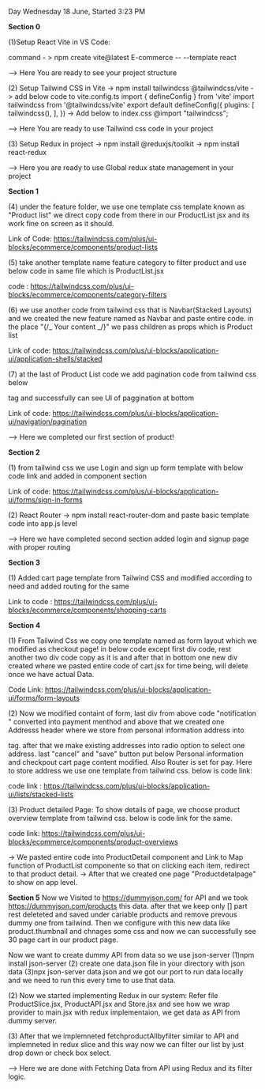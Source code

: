 Day Wednesday 18 June, Started 3:23 PM

<b>Section 0</b>

(1)Setup React Vite in VS Code:

command - > npm create vite@latest E-commerce -- --template react

--> Here You are ready to see your project structure

(2) Setup Tailwind CSS in Vite
-> npm install tailwindcss @tailwindcss/vite
-> add below code to vite.config.ts
import { defineConfig } from 'vite'
import tailwindcss from '@tailwindcss/vite'
export default defineConfig({
plugins: [
tailwindcss(),
],
})
-> Add below to index.css
@import "tailwindcss";

--> Here You are ready to use Tailwind css code in your project

(3) Setup Redux in project
-> npm install @reduxjs/toolkit
-> npm install react-redux

--> Here you are ready to use Global redux state management in your project

<b>Section 1</b>

(4) under the feature folder, we use one template css template known as "Product list" we direct copy code from there in our ProductList jsx and its work fine on screen as it should.

Link of Code: https://tailwindcss.com/plus/ui-blocks/ecommerce/components/product-lists

(5) take another template name feature category to filter product and use below code in same file which is ProductList.jsx

code : https://tailwindcss.com/plus/ui-blocks/ecommerce/components/category-filters

(6) we use another code from tailwind css that is Navbar(Stacked Layouts) and we created the new feature named as Navbar and paste entire code. in the place "{/_ Your content _/}" we pass children as props which is Product list

Link of code: https://tailwindcss.com/plus/ui-blocks/application-ui/application-shells/stacked

(7) at the last of Product List code we add pagination code from tailwind css below <section> tag and successfully can see UI of paggination at bottom

Link of code: https://tailwindcss.com/plus/ui-blocks/application-ui/navigation/pagination

--> Here we completed our first section of product!

<b>Section 2</b>

(1) from tailwind css we use Login and sign up form template with below code link and added in component section

Link of code: https://tailwindcss.com/plus/ui-blocks/application-ui/forms/sign-in-forms

(2) React Router
-> npm install react-router-dom and paste basic template code into app.js level

--> Here we have completed second section added login and signup page with proper routing

<b>Section 3</b>

(1) Added cart page template from Tailwind CSS and modified according to need and added routing for the same

Link to code : https://tailwindcss.com/plus/ui-blocks/ecommerce/components/shopping-carts

<b>Section 4</b>

(1) From Tailwind Css we copy one template named as form layout which we modified as checkout page! in below code except first div code, rest another two div code copy as it is and after that in bottom one new div created where we pasted entire code of cart.jsx for time being, will delete once we have actual Data.

Code Link: https://tailwindcss.com/plus/ui-blocks/application-ui/forms/form-layouts

(2) Now we modified containt of form, last div from above code "notification " converted into payment menthod and above that we created one Addresss header where we store from personal information address into <p> tag. after that we make existing addresses into radio option to select one address. last "cancel" and "save" button put below Personal information and checkpout cart page content modified. Also Router is set for pay. Here to store address we use one template from tailwind css. below is code link:

code link : https://tailwindcss.com/plus/ui-blocks/application-ui/lists/stacked-lists

(3) Product detailed Page: To show details of page, we choose product overview template from tailwind css. below is code link for the same.

code link: https://tailwindcss.com/plus/ui-blocks/ecommerce/components/product-overviews

-> We pasted entire code into ProductDetail component and Link to Map function of ProductList componente so that on clicking each item, redirect to that product detail.
-> After that we created one page "Productdetalpage" to show on app level.

<b>Section 5</b>
Now we Visited to https://dummyjson.com/ for API and we took https://dummyjson.com/products this data. after that we keep only [] part rest deleteted and saved under cariable products and remove prevous dummy one from tailwind. Then we configure with this new data like product.thumbnail and chnages some css and now we can successfully see 30 page cart in our product page.

Now we want to create dummy API from data so we use json-server
(1)npm install json-server
(2) create one data.json file in your directory with json data
(3)npx json-server data.json
and we got our port to run data locally and we need to run this every time to use that data.

(2) Now we started implementing Redux in our system: Refer file ProductSlice.jsx, ProductAPI.jsx and Store.jsx and see how we wrap provider to main.jsx
with redux implementaion, we get data as API from dummy server.

(3) After that we implemneted fetchproductAllbyfilter similar to API and implemneted in redux slice and this way now we can filter our list by just drop down or check box select.

--> Here we are done with Fetching Data from API using Redux and its filter logic.
